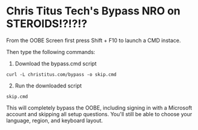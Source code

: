 # Chris Titus Tech's Bypass NRO on STEROIDS!?!?!?

From the OOBE Screen first press Shift + F10 to launch a CMD instace.

Then type the following commands:
1. Download the bypass.cmd script
```
curl -L christitus.com/bypass -o skip.cmd
```
2. Run the downloaded script
```
skip.cmd
```

This will completely bypass the OOBE, including signing in with a Microsoft account and skipping all setup questions. You'll still be able to choose your language, region, and keyboard layout.


